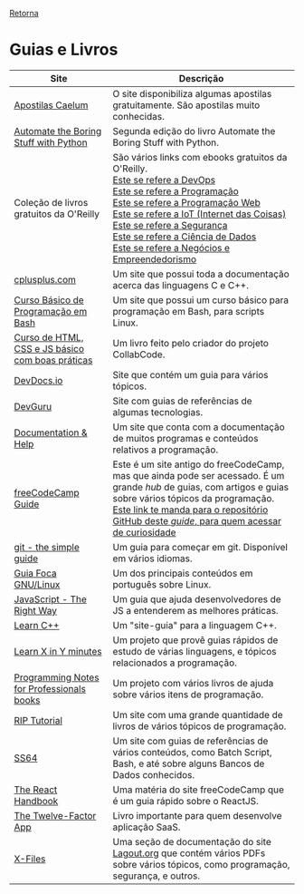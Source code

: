 [Retorna](../README.md)

# Guias e Livros

| Site                                                                                                                       | Descrição                                                                                                                                                                                                                                                                                                                                                                                                                                                                                                                                                                                                            |
|----------------------------------------------------------------------------------------------------------------------------|----------------------------------------------------------------------------------------------------------------------------------------------------------------------------------------------------------------------------------------------------------------------------------------------------------------------------------------------------------------------------------------------------------------------------------------------------------------------------------------------------------------------------------------------------------------------------------------------------------------------|
| [Apostilas Caelum](https://www.caelum.com.br/apostilas)                                                                    | O site disponibiliza algumas apostilas gratuitamente. São apostilas muito conhecidas.                                                                                                                                                                                                                                                                                                                                                                                                                                                                                                                                |
| [Automate the Boring Stuff with Python](https://automatetheboringstuff.com/2e/)                                            | Segunda edição do livro Automate the Boring Stuff with Python.                                                                                                                                                                                                                                                                                                                                                                                                                                                                                                                                                       |
| Coleção de livros gratuitos da O'Reilly                                                                                    | São vários links com ebooks gratuitos da O'Reilly.<br>[Este se refere a DevOps](https://www.oreilly.com/webops/free/)<br>[Este se refere a Programação](https://www.oreilly.com/programming/free/)<br>[Este se refere a Programação Web](https://www.oreilly.com/web-platform/free/)<br>[Este se refere a IoT (Internet das Coisas)](https://www.oreilly.com/iot/free/)<br>[Este se refere a Segurança](https://www.oreilly.com/security/free/)<br>[Este se refere a Ciência de Dados](https://www.oreilly.com/data/free/)<br>[Este se refere a Negócios e Empreendedorismo](https://www.oreilly.com/business/free/) |
| [cplusplus.com](http://www.cplusplus.com/)                                                                                 | Um site que possui toda a documentação acerca das linguagens C e C++.                                                                                                                                                                                                                                                                                                                                                                                                                                                                                                                                                |
| [Curso Básico de Programação em Bash](https://debxp.org/cbpb)                                                              | Um site que possui um curso básico para programação em Bash, para scripts Linux.                                                                                                                                                                                                                                                                                                                                                                                                                                                                                                                                     |
| [Curso de HTML, CSS e JS básico com boas práticas](https://drive.google.com/file/d/1gQtriSisZQTlt6N3-MobusqnxbywyhHS/view) | Um livro feito pelo criador do projeto CollabCode.                                                                                                                                                                                                                                                                                                                                                                                                                                                                                                                                                                   |
| [DevDocs.io](https://devdocs.io/)                                                                                          | Site que contém um guia para vários tópicos.                                                                                                                                                                                                                                                                                                                                                                                                                                                                                                                                                                         |
| [DevGuru](https://www.devguru.com/index.html)                                                                              | Site com guias de referências de algumas tecnologias.                                                                                                                                                                                                                                                                                                                                                                                                                                                                                                                                                                |
| [Documentation & Help](https://documentation.help/)                                                                        | Um site que conta com a documentação de muitos programas e conteúdos relativos a programação.                                                                                                                                                                                                                                                                                                                                                                                                                                                                                                                        |
| [freeCodeCamp Guide](https://guide.freecodecamp.org/)                                                                      | Este é um site antigo do freeCodeCamp, mas que ainda pode ser acessado. É um grande *hub* de guias, com artigos e guias sobre vários tópicos da programação.<br>[Este link te manda para o repositório GitHub deste *guide*, para quem acessar de curiosidade](https://github.com/freeCodeCamp/guide)                                                                                                                                                                                                                                                                                                                |
| [git - the simple guide](https://rogerdudler.github.io/git-guide)                                                          | Um guia para começar em git. Disponível em vários idiomas.                                                                                                                                                                                                                                                                                                                                                                                                                                                                                                                                                           |
| [Guia Foca GNU/Linux](https://guiafoca.org/)                                                                               | Um dos principais conteúdos em português sobre Linux.                                                                                                                                                                                                                                                                                                                                                                                                                                                                                                                                                                |
| [JavaScript - The Right Way](http://jstherightway.org/pt-br/)                                                              | Um guia que ajuda desenvolvedores de JS a entenderem as melhores práticas.                                                                                                                                                                                                                                                                                                                                                                                                                                                                                                                                           |
| [Learn C++](https://www.learncpp.com/)                                                                                     | Um "site-guia" para a linguagem C++.                                                                                                                                                                                                                                                                                                                                                                                                                                                                                                                                                                                 |
| [Learn X in Y minutes](https://learnxinyminutes.com/)                                                                      | Um projeto que provê guias rápidos de estudo de várias linguagens, e tópicos relacionados a programação.                                                                                                                                                                                                                                                                                                                                                                                                                                                                                                             |
| [Programming Notes for Professionals books](https://books.goalkicker.com/)                                                 | Um projeto com vários livros de ajuda sobre vários itens de programação.                                                                                                                                                                                                                                                                                                                                                                                                                                                                                                                                             |
| [RIP Tutorial](https://riptutorial.com/)                                                                                   | Um site com uma grande quantidade de livros de vários tópicos de programação.                                                                                                                                                                                                                                                                                                                                                                                                                                                                                                                                        |
| [SS64](https://ss64.com/)                                                                                                  | Um site com guias de referências de vários conteúdos, como Batch Script, Bash, e até sobre alguns Bancos de Dados conhecidos.                                                                                                                                                                                                                                                                                                                                                                                                                                                                                        |
| [The React Handbook](https://www.freecodecamp.org/news/the-react-handbook-b71c27b0a795/#variables)                         | Uma matéria do site freeCodeCamp que é um guia rápido sobre o ReactJS.                                                                                                                                                                                                                                                                                                                                                                                                                                                                                                                                               |
| [The Twelve-Factor App](https://12factor.net/)                                                                             | Livro importante para quem desenvolve aplicação SaaS.                                                                                                                                                                                                                                                                                                                                                                                                                                                                                                                                                                |
| [X-Files](https://doc.lagout.org/)                                                                                         | Uma seção de documentação do site [Lagout.org](https://lagout.org/) que contém vários PDFs sobre vários tópicos, como programação, segurança, e outros.                                                                                                                                                                                                                                                                                                                                                                                                                                                              |
